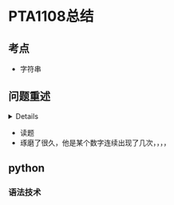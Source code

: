 # PTA1108总结
## 考点
- 字符串

## 问题重述

<details>
    <summary>Details</summary>

![](https://raw.githubusercontent.com/ednow/cloudimg/main/githubio/20210708002606.png)
</details>

+ 读题
+ 琢磨了很久，他是某个数字连续出现了几次，，，，

## python
### 语法技术




